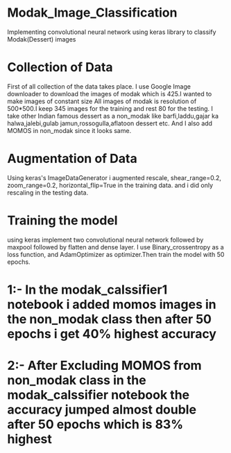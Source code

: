 # Modak_Image_Classification
Implementing convolutional neural network using keras library to classify Modak(Dessert) images

# Collection of Data

First of all collection of the data takes place. I use Google Image downloader to download the images of modak which is 425.I wanted to make images of constant size
All images of modak is resolution of 500*500.I keep 345 images for the training and rest 80 for the testing. I take other Indian famous dessert
as a non_modak like barfi,laddu,gajar ka halwa,jalebi,gulab jamun,rossogulla,aflatoon dessert etc. And I also add MOMOS in non_modak since it looks same.

# Augmentation of Data

Using keras's ImageDataGenerator i augmented rescale, shear_range=0.2, zoom_range=0.2, horizontal_flip=True in the training data.
and i did only rescaling in the testing data.

# Training the model

using keras implement two convolutional neural network followed by maxpool followed by flatten and dense layer. I use Binary_crossentropy as a
loss function, and AdamOptimizer as optimizer.Then train the model with 50 epochs.

# 1:- In the modak_calssifier1 notebook i added momos images in the non_modak class then after 50 epochs i get 40% highest accuracy
# 2:- After Excluding MOMOS from non_modak class in the modak_calssifier notebook the accuracy jumped almost double after 50 epochs which is 83% highest
        
